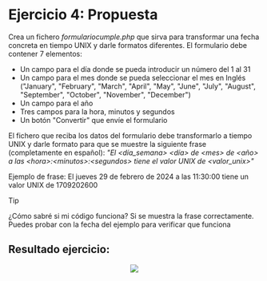 # Ejercicio 4: Propuesta

Crea un fichero *formulariocumple.php* que sirva para transformar una fecha concreta en tiempo UNIX y darle formatos diferentes. El formulario debe contener 7 elementos:
* Un campo para el día donde se pueda introducir un número del 1 al 31
* Un campo para el mes donde se pueda seleccionar el mes en Inglés ("January", "February", "March", "April", "May", "June", "July", "August", "September", "October", "November", "December")
* Un campo para el año
* Tres campos para la hora, minutos y segundos
* Un botón "Convertir" que envíe el formulario

El fichero que reciba los datos del formulario debe transformarlo a tiempo UNIX y darle formato para que se muestre la siguiente frase (completamente en español): *"El \<día_semana\> \<día\> de \<mes\> de \<año\> a las \<hora\>:\<minutos\>:\<segundos\> tiene el valor UNIX de <valor_unix>"*

Ejemplo de frase: El jueves 29 de febrero de 2024 a las 11:30:00 tiene un valor UNIX de 1709202600

> [!TIP]
> ¿Cómo sabré si mi código funciona? Si se muestra la frase correctamente.
Puedes probar con la fecha del ejemplo para verificar que funciona

## Resultado ejercicio:
<p align="center">
  <img src="https://github.com/user-attachments/assets/0ae09d1f-12f6-47e3-b5b2-8012e8f8e39f">
</p>
